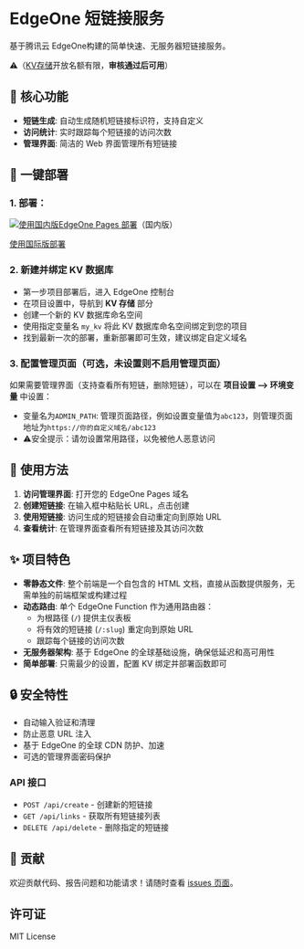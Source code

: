# EdgeOne 短链接服务

基于腾讯云 EdgeOne构建的简单快速、无服务器短链接服务。

⚠️（[KV存储](https://console.cloud.tencent.com/edgeone/pages?tab=kv)开放名额有限，**审核通过后可用**）


## 🚀 核心功能

- **短链生成**: 自动生成随机短链接标识符，支持自定义
- **访问统计**: 实时跟踪每个短链接的访问次数
- **管理界面**: 简洁的 Web 界面管理所有短链接

## 🔧 一键部署

### 1. 部署：

[![使用国内版EdgeOne Pages 部署](https://cdnstatic.tencentcs.com/edgeone/pages/deploy.svg)](https://console.cloud.tencent.com/edgeone/pages/new?repository-url=https%3A%2F%2Fgithub.com%2Fhobk%2Feo-short%2F)（国内版）

[使用国际版部署](https://edgeone.ai/pages/new?repository-url=https%3A%2F%2Fgithub.com%2Fhobk%2Feo-short%2F)

### 2. 新建并绑定 KV 数据库
- 第一步项目部署后，进入 EdgeOne 控制台
- 在项目设置中，导航到 **KV 存储** 部分
- 创建一个新的 KV 数据库命名空间
- 使用指定变量名 `my_kv` 将此 KV 数据库命名空间绑定到您的项目
- 找到最新一次的部署，重新部署即可生效，建议绑定自定义域名

### 3. 配置管理页面（可选，未设置则不启用管理页面）
如果需要管理界面（支持查看所有短链，删除短链），可以在 **项目设置 --> 环境变量** 中设置：
- 变量名为`ADMIN_PATH`: 管理页面路径，例如设置变量值为`abc123`，则管理页面地址为`https://你的自定义域名/abc123`
- ⚠️安全提示：请勿设置常用路径，以免被他人恶意访问


## 🎯 使用方法

1. **访问管理界面**: 打开您的 EdgeOne Pages 域名
2. **创建短链接**: 在输入框中粘贴长 URL，点击创建
3. **使用短链接**: 访问生成的短链接会自动重定向到原始 URL
4. **查看统计**: 在管理界面查看所有短链接及其访问次数


## ✨ 项目特色

- **零静态文件**: 整个前端是一个自包含的 HTML 文档，直接从函数提供服务，无需单独的前端框架或构建过程
- **动态路由**: 单个 EdgeOne Function 作为通用路由器：
  - 为根路径 (`/`) 提供主仪表板
  - 将有效的短链接 (`/:slug`) 重定向到原始 URL
  - 跟踪每个链接的访问次数
- **无服务器架构**: 基于 EdgeOne 的全球基础设施，确保低延迟和高可用性
- **简单部署**: 只需最少的设置，配置 KV 绑定并部署函数即可

## 🔒 安全特性

- 自动输入验证和清理
- 防止恶意 URL 注入
- 基于 EdgeOne 的全球 CDN 防护、加速
- 可选的管理界面密码保护



### API 接口
- `POST /api/create` - 创建新的短链接
- `GET /api/links` - 获取所有短链接列表
- `DELETE /api/delete` - 删除指定的短链接


## 🤝 贡献

欢迎贡献代码、报告问题和功能请求！请随时查看 [issues 页面](https://github.com/hobk/eo-short/issues)。

## 许可证

MIT License
